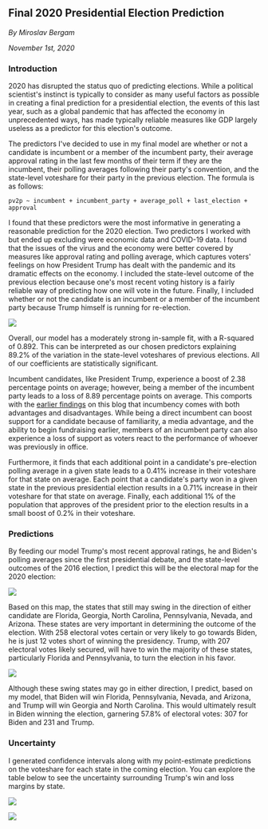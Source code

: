 ## Final 2020 Presidential Election Prediction

_By Miroslav Bergam_

_November 1st, 2020_

### Introduction

2020 has disrupted the status quo of predicting elections. While a political scientist's instinct is typically to consider as many useful factors as possible in creating a final prediction for a presidential election, the events of this last year, such as a global pandemic that has affected the economy in unprecedented ways, has made typically reliable measures like GDP largely useless as a predictor for this election's outcome. 

The predictors I've decided to use in my final model are whether or not a candidate is incumbent or a member of the incumbent party, their average approval rating in the last few months of their term if they are the incumbent, their polling averages following their party's convention, and the state-level voteshare for their party in the previous election. The formula is as follows: 

`pv2p ~ incumbent + incumbent_party + average_poll + last_election + approval`

I found that these predictors were the most informative in generating a reasonable prediction for the 2020 election. Two predictors I worked with but ended up excluding were economic data and COVID-19 data. I found that the issues of the virus and the economy were better covered by measures like approval rating and polling average, which captures voters' feelings on how President Trump has dealt with the pandemic and its dramatic effects on the economy. I included the state-level outcome of the previous election because one's most recent voting history is a fairly reliable way of predicting how one will vote in the future. Finally, I included whether or not the candidate is an incumbent or a member of the incumbent party because Trump himself is running for re-election.

![](../figures/summarytable.png)

Overall, our model has a moderately strong in-sample fit, with a R-squared of 0.892. This can be interpreted as our chosen predictors explaining 89.2% of the variation in the state-level voteshares of previous elections. All of our coefficients are statistically significant.  

Incumbent candidates, like President Trump, experience a boost of 2.38 percentage points on average; however, being a member of the incumbent party leads to a loss of 8.89 percentage points on average. This comports with the [earlier findings](posts/blog4.md) on this blog that incumbency comes with both advantages and disadvantages. While being a direct incumbent can boost support for a candidate because of familiarity, a media advantage, and the ability to begin fundraising earlier, members of an incumbent party can also experience a loss of support as voters react to the performance of whoever was previously in office.

Furthermore, it finds that each additional point in a candidate's pre-election polling average in a given state leads to a 0.41% increase in their voteshare for that state on average. Each point that a candidate's party won in a given state in the previous presidential election results in a 0.71% increase in their voteshare for that state on average. Finally, each additional 1% of the population that approves of the president prior to the election results in a small boost of 0.2% in their voteshare.

### Predictions

By feeding our model Trump's most recent approval ratings, he and Biden's polling averages since the first presidential debate, and the state-level outcomes of the 2016 election, I predict this will be the electoral map for the 2020 election:

![](../figures/finalpredmap.jpg)

Based on this map, the states that still may swing in the direction of either candidate are Florida, Georgia, North Carolina, Pennsylvania, Nevada, and Arizona. These states are very important in determining the outcome of the election. With 258 electoral votes certain or very likely to go towards Biden, he is just 12 votes short of winning the presidency. Trump, with 207 electoral votes likely secured, will have to win the majority of these states, particularly Florida and Pennsylvania, to turn the election in his favor. 

![](../figures/finalelectoral.jpg)

Although these swing states may go in either direction, I predict, based on my model, that Biden will win Florida, Pennsylvania, Nevada, and Arizona, and Trump will win Georgia and North Carolina. This would ultimately result in Biden winning the election, garnering 57.8% of electoral votes: 307 for Biden and 231 and Trump. 

### Uncertainty

I generated confidence intervals along with my point-estimate predictions on the voteshare for each state in the coming election. You can explore the table below to see the uncertainty surrounding Trump's win and loss margins by state. 


![](../figures/statepreds.jpg)

![](../figures/statepreds2.jpg)